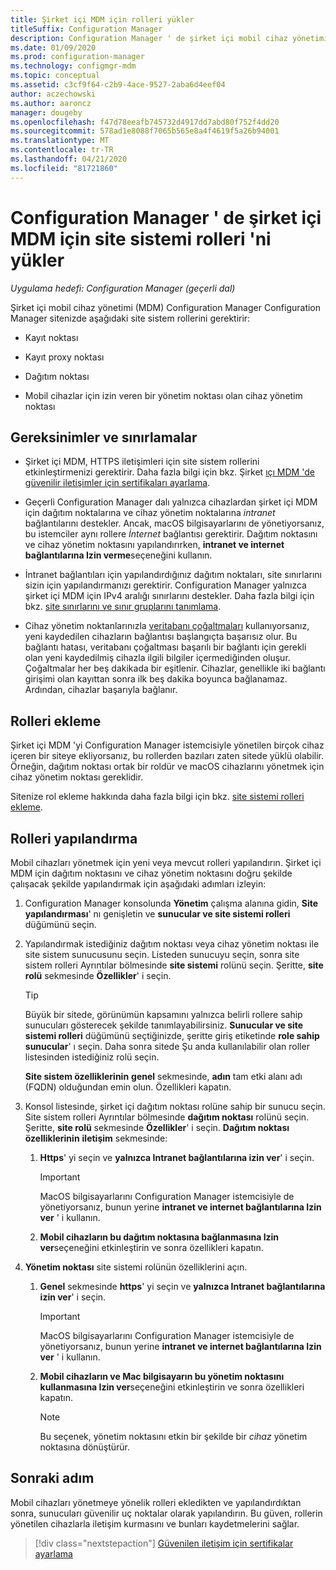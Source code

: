 ```yaml
---
title: Şirket içi MDM için rolleri yükler
titleSuffix: Configuration Manager
description: Configuration Manager ' de şirket içi mobil cihaz yönetimi (MDM) için gerekli site sistemi rollerini yükler.
ms.date: 01/09/2020
ms.prod: configuration-manager
ms.technology: configmgr-mdm
ms.topic: conceptual
ms.assetid: c3cf9f64-c2b9-4ace-9527-2aba6d4eef04
author: aczechowski
ms.author: aaroncz
manager: dougeby
ms.openlocfilehash: f47d78eeafb745732d4917dd7abd80f752f4dd20
ms.sourcegitcommit: 578ad1e8088f7065b565e8a4f4619f5a26b94001
ms.translationtype: MT
ms.contentlocale: tr-TR
ms.lasthandoff: 04/21/2020
ms.locfileid: "81721860"
---
```

# <a name="install-site-system-roles-for-on-premises-mdm-in-configuration-manager"></a>Configuration Manager ' de şirket içi MDM için site sistemi rolleri 'ni yükler

*Uygulama hedefi: Configuration Manager (geçerli dal)*

Şirket içi mobil cihaz yönetimi (MDM) Configuration Manager Configuration Manager sitenizde aşağıdaki site sistem rollerini gerektirir:

- Kayıt noktası

- Kayıt proxy noktası

- Dağıtım noktası

- Mobil cihazlar için izin veren bir yönetim noktası olan cihaz yönetim noktası

## <a name="requirements-and-limitations"></a>Gereksinimler ve sınırlamalar

- Şirket içi MDM, HTTPS iletişimleri için site sistem rollerini etkinleştirmenizi gerektirir. Daha fazla bilgi için bkz. Şirket [ıçı MDM 'de güvenilir iletişimler için sertifikaları ayarlama](set-up-certificates-on-premises-mdm.md).

- Geçerli Configuration Manager dalı yalnızca cihazlardan şirket içi MDM için dağıtım noktalarına ve cihaz yönetim noktalarına *intranet* bağlantılarını destekler. Ancak, macOS bilgisayarlarını de yönetiyorsanız, bu istemciler aynı rollere *İnternet* bağlantısı gerektirir. Dağıtım noktasını ve cihaz yönetim noktasını yapılandırırken, **intranet ve internet bağlantılarına Izin verme**seçeneğini kullanın.

- İntranet bağlantıları için yapılandırdığınız dağıtım noktaları, site sınırlarını sizin için yapılandırmanızı gerektirir. Configuration Manager yalnızca şirket içi MDM için IPv4 aralığı sınırlarını destekler. Daha fazla bilgi için bkz. [site sınırlarını ve sınır gruplarını tanımlama](../../core/servers/deploy/configure/define-site-boundaries-and-boundary-groups.md).

- Cihaz yönetim noktanlarınızla [veritabanı çoğaltmaları](../../core/servers/deploy/configure/database-replicas-for-management-points.md) kullanıyorsanız, yeni kaydedilen cihazların bağlantısı başlangıçta başarısız olur. Bu bağlantı hatası, veritabanı çoğaltması başarılı bir bağlantı için gerekli olan yeni kaydedilmiş cihazla ilgili bilgiler içermediğinden oluşur. Çoğaltmalar her beş dakikada bir eşitlenir. Cihazlar, genellikle iki bağlantı girişimi olan kayıttan sonra ilk beş dakika boyunca bağlanamaz. Ardından, cihazlar başarıyla bağlanır.

## <a name="add-roles"></a>Rolleri ekleme

Şirket içi MDM 'yi Configuration Manager istemcisiyle yönetilen birçok cihaz içeren bir siteye ekliyorsanız, bu rollerden bazıları zaten sitede yüklü olabilir. Örneğin, dağıtım noktası ortak bir roldür ve macOS cihazlarını yönetmek için cihaz yönetim noktası gereklidir.

Sitenize rol ekleme hakkında daha fazla bilgi için bkz. [site sistemi rolleri ekleme](../../core/servers/deploy/configure/install-site-system-roles.md).

## <a name="configure-roles"></a>Rolleri yapılandırma

Mobil cihazları yönetmek için yeni veya mevcut rolleri yapılandırın. Şirket içi MDM için dağıtım noktasını ve cihaz yönetim noktasını doğru şekilde çalışacak şekilde yapılandırmak için aşağıdaki adımları izleyin:

1. Configuration Manager konsolunda **Yönetim** çalışma alanına gidin, **Site yapılandırması**' nı genişletin ve **sunucular ve site sistemi rolleri** düğümünü seçin.

1. Yapılandırmak istediğiniz dağıtım noktası veya cihaz yönetim noktası ile site sistem sunucusunu seçin. Listeden sunucuyu seçin, sonra site sistem rolleri Ayrıntılar bölmesinde **site sistemi** rolünü seçin. Şeritte, **site rolü** sekmesinde **Özellikler**' i seçin.

    > [!TIP]
    > Büyük bir sitede, görünümün kapsamını yalnızca belirli rollere sahip sunucuları gösterecek şekilde tanımlayabilirsiniz. **Sunucular ve site sistemi rolleri** düğümünü seçtiğinizde, şeritte giriş etiketinde **role sahip sunucular**' ı seçin. Daha sonra sitede Şu anda kullanılabilir olan roller listesinden istediğiniz rolü seçin.

    **Site sistem özelliklerinin** **genel** sekmesinde, **adın** tam etki alanı adı (FQDN) olduğundan emin olun. Özellikleri kapatın.

1. Konsol listesinde, şirket içi dağıtım noktası rolüne sahip bir sunucu seçin. Site sistem rolleri Ayrıntılar bölmesinde **dağıtım noktası** rolünü seçin. Şeritte, **site rolü** sekmesinde **Özellikler**' i seçin. **Dağıtım noktası özelliklerinin** **iletişim** sekmesinde:

    1. **Https**' yi seçin ve **yalnızca Intranet bağlantılarına izin ver**' i seçin.

        > [!IMPORTANT]
        > MacOS bilgisayarlarını Configuration Manager istemcisiyle de yönetiyorsanız, bunun yerine **intranet ve internet bağlantılarına Izin ver** ' i kullanın.

    1. **Mobil cihazların bu dağıtım noktasına bağlanmasına Izin ver**seçeneğini etkinleştirin ve sonra özellikleri kapatın.

1. **Yönetim noktası** site sistemi rolünün özelliklerini açın.

    1. **Genel** sekmesinde **https**' yi seçin ve **yalnızca Intranet bağlantılarına izin ver**' i seçin.

        > [!IMPORTANT]
        > MacOS bilgisayarlarını Configuration Manager istemcisiyle de yönetiyorsanız, bunun yerine **intranet ve internet bağlantılarına Izin ver** ' i kullanın.

    1. **Mobil cihazların ve Mac bilgisayarın bu yönetim noktasını kullanmasına Izin ver**seçeneğini etkinleştirin ve sonra özellikleri kapatın.

        > [!NOTE]
        > Bu seçenek, yönetim noktasını etkin bir şekilde bir *cihaz* yönetim noktasına dönüştürür.  

## <a name="next-step"></a>Sonraki adım

Mobil cihazları yönetmeye yönelik rolleri ekledikten ve yapılandırdıktan sonra, sunucuları güvenilir uç noktalar olarak yapılandırın. Bu güven, rollerin yönetilen cihazlarla iletişim kurmasını ve bunları kaydetmelerini sağlar.

> [!div class="nextstepaction"]
> [Güvenilen iletişim için sertifikalar ayarlama](set-up-certificates-on-premises-mdm.md)
